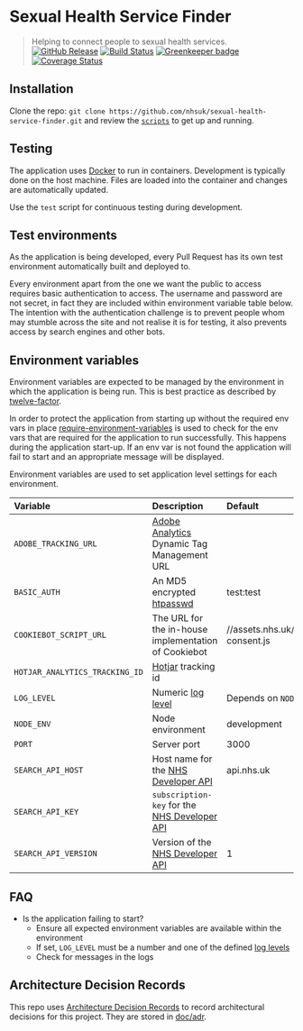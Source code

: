 # Sexual Health Service Finder
> Helping to connect people to sexual health services.
[![GitHub Release](https://img.shields.io/github/release/nhsuk/sexual-health-service-finder.svg)](https://github.com/nhsuk/sexual-health-service-finder/releases/latest/)
[![Build Status](https://dev.azure.com/nhsuk/nhsuk.sexual-health-service-finder/_apis/build/status/nhsuk.sexual-health-service-finder?branchName=master)](https://dev.azure.com/nhsuk/nhsuk.sexual-health-service-finder/_build/latest?definitionId=86&branchName=master)
[![Greenkeeper badge](https://badges.greenkeeper.io/nhsuk/sexual-health-service-finder.svg)](https://greenkeeper.io/)
[![Coverage Status](https://coveralls.io/repos/github/nhsuk/sexual-health-service-finder/badge.svg?branch=master)](https://coveralls.io/github/nhsuk/sexual-health-service-finder?branch=master)

## Installation

Clone the repo: `git clone https://github.com/nhsuk/sexual-health-service-finder.git`
and review the [`scripts`](scripts) to get up and running.

## Testing

The application uses [Docker](https://www.docker.com/) to run in containers.
Development is typically done on the host machine. Files are loaded into the
container and changes are automatically updated.

Use the `test` script for continuous testing during development.

## Test environments

As the application is being developed, every Pull Request has its own test
environment automatically built and deployed to.

Every environment apart from the one we want the public to access requires
basic authentication to access. The username and password are not secret, in
fact they are included within environment variable table below.
The intention with the authentication challenge is to prevent people whom may
stumble across the site and not realise it is for testing, it also prevents
access by search engines and other bots.

## Environment variables

Environment variables are expected to be managed by the environment in which
the application is being run. This is best practice as described by
[twelve-factor](https://12factor.net/config).

In order to protect the application from starting up without the required
env vars in place
[require-environment-variables](https://www.npmjs.com/package/require-environment-variables)
is used to check for the env vars that are required for the application to run
successfully.
This happens during the application start-up. If an env var is not found the
application will fail to start and an appropriate message will be displayed.

Environment variables are used to set application level settings for each
environment.

| Variable                       | Description                                                                                        | Default                                   | Required |
| :----------------------------- | :------------------------------------------------------------------------------------------------- | :---------------------------------------- | :------- |
| `ADOBE_TRACKING_URL`           | [Adobe Analytics](https://www.adobe.com/analytics/adobe-analytics.html) Dynamic Tag Management URL |                                           | No       |
| `BASIC_AUTH`                   | An MD5 encrypted [htpasswd](https://httpd.apache.org/docs/2.4/misc/password_encryptions.html)      | test:test                                 | No       |
| `COOKIEBOT_SCRIPT_URL`         | The URL for the in-house implementation of Cookiebot                                               | //assets.nhs.uk/scripts/cookie-consent.js | No       |
| `HOTJAR_ANALYTICS_TRACKING_ID` | [Hotjar](https://www.hotjar.com/) tracking id                                                      |                                           | No       |
| `LOG_LEVEL`                    | Numeric [log level](https://github.com/trentm/node-bunyan#levels)                                  | Depends on `NODE_ENV`                     | No       |
| `NODE_ENV`                     | Node environment                                                                                   | development                               | Yes      |
| `PORT`                         | Server port                                                                                        | 3000                                      | Yes      |
| `SEARCH_API_HOST`              | Host name for the [NHS Developer API](https://developer.api.nhs.uk/)                               | api.nhs.uk                                | Yes      |
| `SEARCH_API_KEY`               | `subscription-key` for the [NHS Developer API](https://developer.api.nhs.uk/)                      |                                           | Yes      |
| `SEARCH_API_VERSION`           | Version of the [NHS Developer API](https://developer.api.nhs.uk/)                                  | 1                                         | Yes      |

## FAQ

* Is the application failing to start?
  * Ensure all expected environment variables are available within the environment
  * If set, `LOG_LEVEL` must be a number and one of the defined [log levels](https://github.com/trentm/node-bunyan#levels)
  * Check for messages in the logs

## Architecture Decision Records

This repo uses
[Architecture Decision Records](http://thinkrelevance.com/blog/2011/11/15/documenting-architecture-decisions)
to record architectural decisions for this project.
They are stored in [doc/adr](doc/adr).
